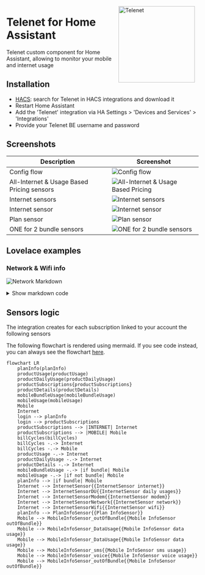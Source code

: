 <!-- [START BADGES] -->
<!-- [END BADGES] -->
<img src="https://github.com/geertmeersman/telenet/raw/main/images/brand/logo.png"
     alt="Telenet"
     align="right" 
     style="width: 200px;margin-right: 10px;" />
# Telenet for Home Assistant

Telenet custom component for Home Assistant, allowing to monitor your mobile and internet usage

## Installation
- [HACS](https://hacs.xyz/): search for Telenet in HACS integrations and download it
- Restart Home Assistant
- Add the 'Telenet' integration via HA Settings > 'Devices and Services' > 'Integrations'
- Provide your Telenet BE username and password

## Screenshots
|Description|Screenshot
|-|-
Config flow|![Config flow](https://github.com/geertmeersman/telenet/raw/main/images/screenshots/config_flow.png)
All-Internet & Usage Based Pricing sensors|![All-Internet & Usage Based Pricing](https://github.com/geertmeersman/telenet/raw/main/images/screenshots/all_internet_pvv.png)
Internet sensors|![Internet sensors](https://github.com/geertmeersman/telenet/raw/main/images/screenshots/internet_sensors.png)
Internet sensor|![Internet sensor](https://github.com/geertmeersman/telenet/raw/main/images/screenshots/internet_sensor.png)
Plan sensor|![Plan sensor](https://github.com/geertmeersman/telenet/raw/main/images/screenshots/plan_sensor.png)
ONE for 2 bundle sensors|![ONE for 2 bundle sensors](https://github.com/geertmeersman/telenet/raw/main/images/screenshots/bundle_sensors.png)

## Lovelace examples
### Network & Wifi info
![Network Markdown](https://github.com/geertmeersman/telenet/raw/main/images/screenshots/network_markdown.png)
<details><summary>Show markdown code</summary>

**Replace &lt;identifier&gt; by your Telenet identifier**

```
type: markdown
content: >
  ## <img
  src="https://github.com/geertmeersman/telenet/blob/main/images/brand/icon.png?raw=true"
  width="25"/>&nbsp;&nbsp;Telenet <identifier>

  ## Modem info

  |||

  |----:|----:|

  |**Type**|{{state_attr("sensor.telenet_internet_<identifier>_network","modemType")}}|

  |**Model**|{{state_attr("sensor.telenet_internet_<identifier>_network","model")}}|

  |**Last
  seen**|{{state_attr("sensor.telenet_internet_<identifier>_network","lastSeen")}}|

  |**Last seen
  light**|{{state_attr("sensor.telenet_internet_<identifier>_network","lastSeenLight")}}|


  ## Network clients

  |Name|IP|Interface|Vendor

  |----:|----:|----:|----:|{% for item in
  state_attr("sensor.telenet_internet_<identifier>_network","clients") %} 

  {%if "name" in item %}{{item["name"]}}{% else %}|{%-endif %}|{%for ip in
  item["ipAddressInfos"] %}{%if ip["ipType"] == "IPv4"
  %}{{ip["ipAddress"]}}{%-endif %}

  {%-endfor %}|{{item["connectedInterface"]}}|{{item["vendor"]}}{%-endfor %}


  ## Wifi Settings

  |||

  |----:|----:|

  |**Wireless
  enabled**|{{state_attr("sensor.telenet_internet_<identifier>_wifi","wirelessEnabled")}}|

  |**HomeSpot
  enabled**|{{state_attr("sensor.telenet_internet_<identifier>_wifi","homeSpotEnabled")}}|

  |**Wps
  enabled**|{{state_attr("sensor.telenet_internet_<identifier>_wifi","wifiWpsEnabled")}}|
```
</details>

## Sensors logic
The integration creates for each subscription linked to your account the following sensors

The following flowchart is rendered using mermaid. If you see code instead, you can always see the flowchart [here](https://github.com/geertmeersman/telenet).
```mermaid
flowchart LR
    planInfo(planInfo)
    productUsage(productUsage)
    productDailyUsage(productDailyUsage)
    productSubscriptions{productSubscriptions}
    productDetails(productDetails)
    mobileBundleUsage(mobileBundleUsage)
    mobileUsage(mobileUsage)
    Mobile
    Internet
    login --> planInfo
    login --> productSubscriptions
    productSubscriptions --> |INTERNET| Internet
    productSubscriptions --> |MOBILE| Mobile
    billCycles(billCycles)
    billCycles -.-> Internet
    billCycles -.-> Mobile
    productUsage -.-> Internet
    productDailyUsage -.-> Internet
    productDetails -.-> Internet
    mobileBundleUsage -.-> |if bundle| Mobile
    mobileUsage -.-> |if not bundle| Mobile
    planInfo --> |if bundle| Mobile
    Internet --> InternetSensor{{InternetSensor internet}}
    Internet --> InternetSensorDU{{InternetSensor daily usages}}
    Internet --> InternetSensorModem{{InternetSensor modem}}
    Internet --> InternetSensorNetwork{{InternetSensor network}}
    Internet --> InternetSensorWifi{{InternetSensor wifi}}
    planInfo --> PlanInfoSensor{{Plan InfoSensor}}
    Mobile --> MobileInfoSensor_outOfBundle{{Mobile InfoSensor outOfBundle}}
    Mobile --> MobileInfoSensor_DataUsage{{Mobile InfoSensor data usage}}
    Mobile --> MobileInfoSensor_DataUsage{{Mobile InfoSensor data usage}}
    Mobile --> MobileInfoSensor_sms{{Mobile InfoSensor sms usage}}
    Mobile --> MobileInfoSensor_voice{{Mobile InfoSensor voice usage}}
    Mobile --> MobileInfoSensor_outOfBundle{{Mobile InfoSensor outOfBundle}}
```

